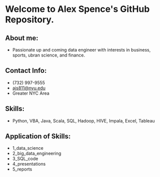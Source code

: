 # Welcome to Alex Spence's GitHub Repository.

## About me:
- Passionate up and coming data engineer with interests in business, sports, ubran science, and finance.

## Contact Info:
- (732) 997-9555
- ajs811@nyu.edu
- Greater NYC Area

## Skills:
- Python, VBA, Java, Scala, SQL, Hadoop, HIVE, Impala, Excel, Tableau

## Application of Skills:
- 1_data_science
- 2_big_data_engineering
- 3_SQL_code
- 4_presentations
- 5_reports
